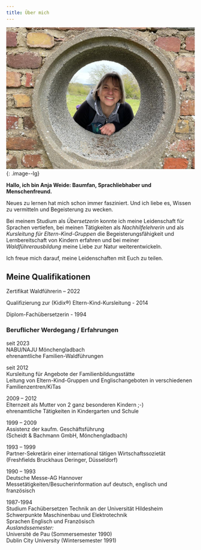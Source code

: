 ```yaml
---
title: Über mich
---
```

![Foto Anja Weide](/photoaboutme.jpg){: .image--lg}

**Hallo, ich bin Anja Weide: Baumfan, Sprachliebhaber und Menschenfreund.**

Neues zu lernen hat mich schon immer fasziniert.
Und ich liebe es, Wissen zu vermitteln und Begeisterung zu wecken.

Bei meinem Studium als *Übersetzerin* konnte ich meine Leidenschaft für Sprachen vertiefen, bei meinen Tätigkeiten als *Nachhilfelehrerin* und als *Kursleitung für Eltern-Kind-Gruppen* die Begeisterungsfähigkeit und Lernbereitschaft von Kindern erfahren und bei meiner *Waldführerausbildung* meine Liebe zur Natur weiterentwickeln.

Ich freue mich darauf, meine Leidenschaften mit Euch zu teilen. 

## Meine Qualifikationen



Zertifikat Waldführerin – 2022

Qualifizierung zur (Kidix®) Eltern-Kind-Kursleitung - 2014

Diplom-Fachübersetzerin - 1994



### Beruflicher Werdegang / Erfahrungen

seit 2023\
NABU/NAJU Mönchengladbach\
ehrenamtliche Familien-Waldführungen

seit 2012\
Kursleitung für Angebote der Familienbildungsstätte\
Leitung von Eltern-Kind-Gruppen und Englischangeboten in verschiedenen Familienzentren/KiTas

2009 – 2012\
Elternzeit als Mutter von 2 ganz besonderen Kindern ;-)\
ehrenamtliche Tätigkeiten in Kindergarten und Schule

1999 – 2009\
Assistenz der kaufm. Geschäftsführung\
(Scheidt & Bachmann GmbH, Mönchengladbach)

1993 – 1999\
Partner-Sekretärin einer international tätigen Wirtschaftssozietät\
(Freshfields Bruckhaus Deringer, Düsseldorf)

1990 – 1993\
Deutsche Messe-AG Hannover\
Messetätigkeiten/Besucherinformation auf deutsch, englisch und französisch


1987-1994\
Studium Fachübersetzen Technik an der Universität Hildesheim\
Schwerpunkte Maschinenbau und Elektrotechnik\
Sprachen Englisch und Französisch\
*Auslandssemester:*\
Université de Pau (Sommersemester 1990)\
Dublin City University (Wintersemester 1991)
